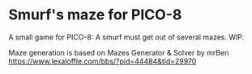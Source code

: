 # Smurf's maze for PICO-8
A small game for PICO-8: A smurf must get out of several mazes. WIP.

Maze generation is based on Mazes Generator & Solver by mrBen https://www.lexaloffle.com/bbs/?pid=44484&tid=29970
